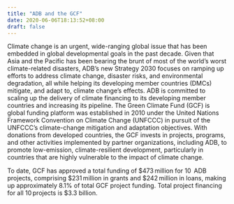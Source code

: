 ```yaml
---
title: "ADB and the GCF"
date: 2020-06-06T18:13:52+08:00
draft: false
---
```


Climate change is an urgent, wide-ranging global issue that has been embedded in global developmental goals in the past decade. Given that Asia and the Pacific has been bearing the brunt of most of the world’s worst climate-related disasters, ADB’s new Strategy 2030 focuses on ramping up efforts to address climate change, disaster risks, and environmental degradation, all while helping its developing member countries (DMCs) mitigate, and adapt to, climate change’s effects.
ADB is committed to scaling up the delivery of climate financing to its developing member countries and increasing its pipeline.
The Green Climate Fund (GCF) is global funding platform was established in 2010 under the United Nations Framework Convention on Climate Change (UNFCCC) in pursuit of the UNFCCC’s climate-change mitigation and adaptation objectives. With donations from developed countries, the GCF invests in projects, programs, and other activities implemented by partner organizations, including ADB, to promote low-emission, climate-resilient development, particularly in countries that are highly vulnerable to the impact of climate change.

To date, GCF has approved a total funding of $473 million for 10  ADB projects, comprising $231 million in grants and $242 million in loans, making up approximately 8.1% of total GCF project funding. Total project financing for all 10 projects is $3.3 billion.

